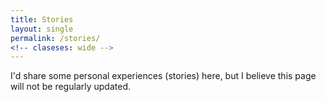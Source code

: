 ```yaml
---
title: Stories
layout: single
permalink: /stories/
<!-- claseses: wide -->
---
```


I'd share some personal experiences (stories) here, but I believe this page will not be regularly updated.